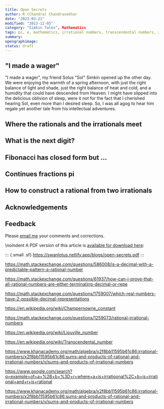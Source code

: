 ```yaml
---
title: Open Secrets
author: R (Chandra) Chandrasekhar
date: "2023-03-21"
modified: "2023-12-05"
category: "Simkin Tales", Mathematics
tags: pi, e, mathematics, irrational numbers, transcendental numbers, infinite series, decimal representation
summary:
opengraphimage:
status: draft
---
```


## "I made a wager"

"I made a wager", my friend Solus "Sol" Simkin opened up the other day. We were enjoying the warmth of a spring afternoon, with just the right balance of light and shade, just the right balance of heat and cold, and a humidity that could have descended from Heaven. I might have slipped into the delicious oblivion of sleep, were it not for the fact that I cherished hearing Sol, even more than I desired sleep. So, I was all agog to hear him regale yet another tale from his intellectual adventures.


## Where the rationals and the irrationals meet

## What is the next digit?

## Fibonacci has closed form but …

## Continues fractions pi

## How to construct a rational from two irrationals



## Acknowledgements

## Feedback

Please [email me](mailto:feedback.swanlotus@gmail.com) your comments and
corrections.

\noindent A PDF version of this article is [available for download here]({attach}./open-secrets.pdf):

::: {.small .sf}
<https://swanlotus.netlify.app/blogs/open-secrets.pdf>
:::

https://math.stackexchange.com/questions/586008/is-a-decimal-with-a-predictable-pattern-a-rational-number


https://math.stackexchange.com/questions/61937/how-can-i-prove-that-all-rational-numbers-are-either-terminating-decimal-or-repe

https://math.stackexchange.com/questions/1759007/which-real-numbers-have-2-possible-decimal-representations

https://en.wikipedia.org/wiki/Champernowne_constant

https://math.stackexchange.com/questions/1259073/rational-irrational-numbers


https://en.wikipedia.org/wiki/Liouville_number


https://en.wikipedia.org/wiki/Transcendental_number


https://www.khanacademy.org/math/algebra/x2f8bb11595b61c86:irrational-numbers/x2f8bb11595b61c86:sums-and-products-of-rational-and-irrational-numbers/v/sums-and-products-of-irrational-numbers

https://www.google.com/search?q=example+of+a+%2B+b+%3D+r+where+a+is+irratioonal%2C+b+is+irrational+and+r+is+rational


https://www.khanacademy.org/math/algebra/x2f8bb11595b61c86:irrational-numbers/x2f8bb11595b61c86:sums-and-products-of-rational-and-irrational-numbers/v/sums-and-products-of-irrational-numbers
